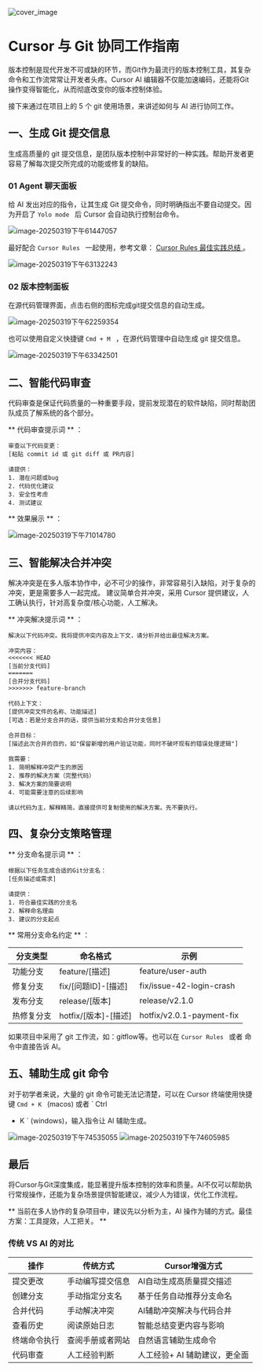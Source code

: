 ![cover_image](https://mmbiz.qpic.cn/mmbiz_jpg/tZhja1CIKf91XfJvMSS6SIAmY2hEvHXt0CkrSY3sTQ1HJ9m5p2NkRAbiavUpaicKJYibzRzDqTVyLwyFUG4L6vIXQ/0?wx_fmt=jpeg)

# Cursor 与 Git 协同工作指南

版本控制是现代开发不可或缺的环节，而Git作为最流行的版本控制工具，其复杂命令和工作流常常让开发者头疼。Cursor AI
编辑器不仅能加速编码，还能将Git操作变得智能化，从而彻底改变你的版本控制体验。

接下来通过在项目上的 5 个 git 使用场景，来讲述如何与 AI 进行协同工作。

## 一、生成 Git 提交信息

生成高质量的 git 提交信息，是团队版本控制中非常好的一种实践。帮助开发者更容易了解每次提交所完成的功能或修复的缺陷。

### 01 Agent 聊天面板

给 AI 发出对应的指令，让其生成 Git 提交命令，同时明确指出不要自动提交。因为开启了  ` Yolo mode  ` 后 Cursor
会自动执行控制台命令。

![image-20250319下午61447057](https://mmbiz.qpic.cn/mmbiz_png/tZhja1CIKf91XfJvMSS6SIAmY2hEvHXtTSKTlNBlElCDh1dfK7IsEpk6AiakyRk4icVlBiby8p4ahGu0SAuU2xZ8Q/640?wx_fmt=png&from=appmsg)

最好配合  ` Cursor Rules  ` 一起使用，参考文章：  [ Cursor Rules 最佳实践总结
](https://mp.weixin.qq.com/s?__biz=Mzk0NDI1NzI2Mw==&mid=2247489450&idx=1&sn=d9df47925f101aa052abc81484cc54fd&scene=21#wechat_redirect
"Cursor Rules 最佳实践总结") 。

![image-20250319下午63132243](https://mmbiz.qpic.cn/mmbiz_png/tZhja1CIKf91XfJvMSS6SIAmY2hEvHXtsLkB1QbEvkSA3csEOibicuaPgUjFQLMSpeUico7uhXsdXP7qDubcVrC0g/640?wx_fmt=png&from=appmsg)

### 02 版本控制面板

在源代码管理界面，点击右侧的图标完成git提交信息的自动生成。

![image-20250319下午62259354](https://mmbiz.qpic.cn/mmbiz_png/tZhja1CIKf91XfJvMSS6SIAmY2hEvHXtChiar9fzKBPaBLeWxibyRSc90EdhyznjxicJ3MiaLklDGN70HMdicichfKwQ/640?wx_fmt=png&from=appmsg)

也可以使用自定义快捷键  ` Cmd + M  ` ，在源代码管理中自动生成 git 提交信息。

![image-20250319下午63342501](https://mmbiz.qpic.cn/mmbiz_png/tZhja1CIKf91XfJvMSS6SIAmY2hEvHXtia8kN8GhpbDlwJhvIpgw9RR4PXqCqFDxm3PZiaAxjmnlDTicibsoUa2HjQ/640?wx_fmt=png&from=appmsg)

## 二、智能代码审查

代码审查是保证代码质量的一种重要手段，提前发现潜在的软件缺陷，同时帮助团队成员了解系统的各个部分。

** 代码审查提示词  ** ：

    审查以下代码变更：  
    [粘贴 commit id 或 git diff 或 PR内容]  
    
    请提供：  
    1. 潜在问题或bug  
    2. 代码优化建议  
    3. 安全性考虑  
    4. 测试建议

** 效果展示  ** ：

![image-20250319下午71014780](https://mmbiz.qpic.cn/mmbiz_png/tZhja1CIKf91XfJvMSS6SIAmY2hEvHXt7Dx0snPnDSkKEVIhsn7ia4rIXTdfoPOjczYbsY7mgSB8CDzBibvuQLEA/640?wx_fmt=png&from=appmsg)

## 三、智能解决合并冲突

解决冲突是在多人版本协作中，必不可少的操作，非常容易引入缺陷，对于复杂的冲突，更是需要多人一起完成。  建议简单合并冲突，采用 Cursor
提供建议，人工确认执行，针对高复杂度/核心功能，人工解决。

** 冲突解决提示词  ** ：

    解决以下代码冲突。我将提供冲突内容及上下文，请分析并给出最佳解决方案。  
    
    冲突内容：  
    <<<<<<< HEAD  
    [当前分支代码]  
    =======  
    [合并分支代码]  
    >>>>>>> feature-branch  
    
    代码上下文：  
    [提供冲突文件的名称、功能描述]  
    [可选：若是分支合并的话，提供当前分支和合并分支信息]  
    
    合并目标：  
    [描述此次合并的目的，如"保留新增的用户验证功能，同时不破坏现有的错误处理逻辑"]  
    
    我需要：  
    1. 简明解释冲突产生的原因  
    2. 推荐的解决方案（完整代码）  
    3. 解决方案的简要说明  
    4. 可能需要注意的后续影响  
    
    请以代码为主，解释精简，直接提供可复制使用的解决方案。先不要执行。

## 四、复杂分支策略管理

** 分支命名提示词  ** ：

    根据以下任务生成合适的Git分支名：  
    [任务描述或需求]  
    
    请提供：  
    1. 符合最佳实践的分支名  
    2. 解释命名理由  
    3. 建议的分支起点

** 常用分支命名约定  ** ：

| 分支类型  | 命名格式             | 示例                        |
| ----- | ---------------- | ------------------------- |
| 功能分支  | feature/[描述]     | feature/user-auth         |
| 修复分支  | fix/[问题ID]-[描述]  | fix/issue-42-login-crash  |
| 发布分支  | release/[版本]     | release/v2.1.0            |
| 热修复分支 | hotfix/[版本]-[描述] | hotfix/v2.0.1-payment-fix |

如果项目中采用了 git 工作流，如：gitflow等。也可以在  ` Cursor Rules  ` 或者 命令中直接告诉 AI。

## 五、辅助生成 git 命令

对于初学者来说，大量的 git 命令可能无法记清楚，可以在 Cursor 终端使用快捷键  ` Cmd + K  ` (macos) 或者  ` Ctrl

+ K  ` (windows)，输入指令让 AI 辅助生成。

![image-20250319下午74535055](https://mmbiz.qpic.cn/mmbiz_png/tZhja1CIKf91XfJvMSS6SIAmY2hEvHXtKCN7ZniamW6N0we1IgEIlwVO183bOtuNKJLIs4mY0mFficnMjF2zqgWw/640?wx_fmt=png&from=appmsg)
![image-20250319下午74605985](https://mmbiz.qpic.cn/mmbiz_png/tZhja1CIKf91XfJvMSS6SIAmY2hEvHXtZRCL6j7iam99mPV3Gib3cbzVOJ4APe9RbWCdZZLU78VAXickpq5uRCrsQ/640?wx_fmt=png&from=appmsg)

## 最后

将Cursor与Git深度集成，能显著提升版本控制的效率和质量。AI不仅可以帮助执行常规操作，还能为复杂场景提供智能建议，减少人为错误，优化工作流程。

** 当前在多人协作的复杂项目中，建议先以分析为主，AI 操作为辅的方式。最佳方案：工具提效，人工把关。  **

### 传统 VS AI 的对比

| 操作     | 传统方式     | Cursor增强方式        |
| ------ | -------- | ----------------- |
| 提交更改   | 手动编写提交信息 | AI自动生成高质量提交描述     |
| 创建分支   | 手动指定分支名  | 基于任务自动推荐分支命名      |
| 合并代码   | 手动解决冲突   | AI辅助冲突解决与代码合并     |
| 查看历史   | 阅读原始日志   | 智能总结变更内容与影响       |
| 终端命令执行 | 查阅手册或者网站 | 自然语言辅助生成命令        |
| 代码审查   | 人工经验判断   | 人工经验+ AI 辅助建议，更全面 |

